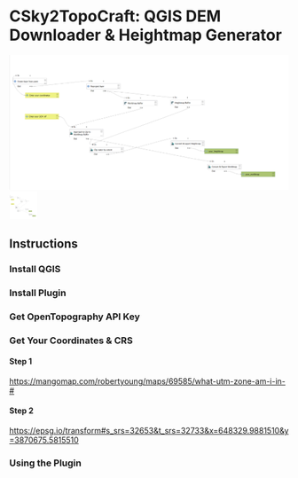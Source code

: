 # CSky2TopoCraft: QGIS DEM Downloader & Heightmap Generator

![model](images/testmodelimage.png)
<img src ="images/testmodelimage.png" width="50" height="50">

## Instructions

### Install QGIS

### Install Plugin

### Get OpenTopography API Key

### Get Your Coordinates & CRS
#### Step 1
https://mangomap.com/robertyoung/maps/69585/what-utm-zone-am-i-in-#
#### Step 2
https://epsg.io/transform#s_srs=32653&t_srs=32733&x=648329.9881510&y=3870675.5815510 
### Using the Plugin
